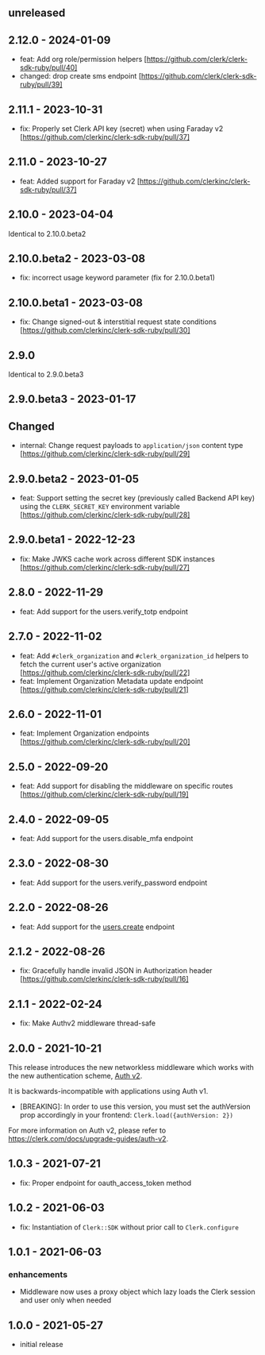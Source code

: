 ## unreleased

## 2.12.0 - 2024-01-09

- feat: Add org role/permission helpers [https://github.com/clerk/clerk-sdk-ruby/pull/40]
- changed: drop create sms endpoint [https://github.com/clerk/clerk-sdk-ruby/pull/39]

## 2.11.1 - 2023-10-31

- fix: Properly set Clerk API key (secret) when using Faraday v2 [https://github.com/clerkinc/clerk-sdk-ruby/pull/37]

## 2.11.0 - 2023-10-27

- feat: Added support for Faraday v2 [https://github.com/clerkinc/clerk-sdk-ruby/pull/37]

## 2.10.0 - 2023-04-04

Identical to 2.10.0.beta2

## 2.10.0.beta2 - 2023-03-08

- fix: incorrect usage keyword parameter (fix for 2.10.0.beta1)

## 2.10.0.beta1 - 2023-03-08

- fix: Change signed-out & interstitial request state conditions [https://github.com/clerkinc/clerk-sdk-ruby/pull/30]

## 2.9.0

Identical to 2.9.0.beta3

## 2.9.0.beta3 - 2023-01-17

## Changed

- internal: Change request payloads to `application/json` content type [https://github.com/clerkinc/clerk-sdk-ruby/pull/29]

## 2.9.0.beta2 - 2023-01-05

- feat: Support setting the secret key (previously called Backend API key) using
  the `CLERK_SECRET_KEY` environment variable [https://github.com/clerkinc/clerk-sdk-ruby/pull/28]

## 2.9.0.beta1 - 2022-12-23

- fix: Make JWKS cache work across different SDK instances [https://github.com/clerkinc/clerk-sdk-ruby/pull/27]

## 2.8.0 - 2022-11-29

- feat: Add support for the users.verify_totp endpoint

## 2.7.0 - 2022-11-02

- feat: Add `#clerk_organization` and `#clerk_organization_id` helpers to fetch the current user's active organization [https://github.com/clerkinc/clerk-sdk-ruby/pull/22]
- feat: Implement Organization Metadata update endpoint [https://github.com/clerkinc/clerk-sdk-ruby/pull/21]

## 2.6.0 - 2022-11-01

- feat: Implement Organization endpoints [https://github.com/clerkinc/clerk-sdk-ruby/pull/20]

## 2.5.0 - 2022-09-20

- feat: Add support for disabling the middleware on specific routes [https://github.com/clerkinc/clerk-sdk-ruby/pull/19]

## 2.4.0 - 2022-09-05

- feat: Add support for the users.disable_mfa endpoint

## 2.3.0 - 2022-08-30

- feat: Add support for the users.verify_password endpoint

## 2.2.0 - 2022-08-26

- feat: Add support for the [users.create](https://clerk.com/docs/reference/backend-api/tag/Users#operation/CreateUser) endpoint

## 2.1.2 - 2022-08-26

- fix: Gracefully handle invalid JSON in Authorization header [https://github.com/clerkinc/clerk-sdk-ruby/pull/16]

## 2.1.1 - 2022-02-24

- fix: Make Authv2 middleware thread-safe

## 2.0.0 - 2021-10-21

This release introduces the new networkless middleware which works with the new
authentication scheme, [Auth v2](https://clerk.com/docs/upgrade-guides/auth-v2).

It is backwards-incompatible with applications using Auth v1.

- [BREAKING]: In order to use this version, you must set the authVersion prop
    accordingly in your frontend: `Clerk.load({authVersion: 2})`

For more information on Auth v2, please refer to
https://clerk.com/docs/upgrade-guides/auth-v2.

## 1.0.3 - 2021-07-21

- fix: Proper endpoint for oauth_access_token method

## 1.0.2 - 2021-06-03

- fix: Instantiation of `Clerk::SDK` without prior call to `Clerk.configure`

## 1.0.1 - 2021-06-03

### enhancements

- Middleware now uses a proxy object which lazy loads the Clerk session and user only when needed

## 1.0.0 - 2021-05-27

- initial release
